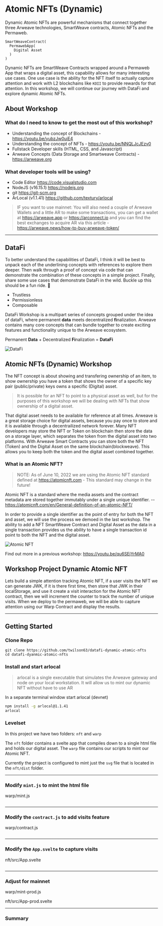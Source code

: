 # Atomic NFTs (Dynamic)

Dynamic Atomic NFTs are powerful mechanisms that connect together three Arweave technologies, SmartWeave contracts, Atomic NFTs and the Permaweb.

``` 
SmartWeaveContract(
  PermawebApp(
    Digital Asset
  )
)
```

Dynamic NFTs are SmartWeave Contracts wrapped around a Permaweb App that wraps a digital asset, this capability allows for many interesting use cases. One use case is the ability for the NFT itself to actually capture attention and work with L2 blockchains like `KOII` to provide rewards for that attention. In this workshop, we will continue our journey with DataFi and explore dynamic Atomic NFTs.

## About Workshop

### What do I need to know to get the most out of this workshop?

* Understanding the concept of Blockchains - https://youtu.be/yubzJw0uiE4
* Understanding the concept of NFTs - https://youtu.be/NNQLJcJEzv0
* Fullstack Developer skills (HTML, CSS, and Javascript)
* Arweave Concepts (Data Storage and Smartweave Contracts) - https://arweave.org

### What developer tools will be using?

* Code Editor https://code.visualstudio.com
* NodeJS (v16.15.1) https://nodejs.org
* git https://git-scm.org
* ArLocal (v1.1.41) https://github.com/textury/arlocal

> IF you want to use mainnet: You will also need a couple of Arweave Wallets and a little AR to make some transactions, you can get a wallet at https://arweave.app or https://arconnect.io and you can find the best exchanges to acquire AR via this article - https://arweave.news/how-to-buy-arweave-token/

---

## DataFi

To better understand the capabilities of DataFi, I think it will be best to unpack each of the underlining concepts with references to explore them deeper. Then walk through a proof of concept via code that can demonstrate the combination of these concepts in a simple project. Finally, share some use cases that demonstrate DataFi in the wild. Buckle up this should be a fun ride. 🚀

* Trustless
* Permissionless
* Composable

DataFi Workshop is a multipart series of concepts grouped under the idea of dataFi, where permanent **data** meets decentralized **fi**nalization. Arweave contains many core concepts that can bundle together to create exciting features and functionality unique to the Arweave ecosystem. 

Permanent **Data** + Decentralized **Fi**nalization = **DataFi**

![DataFi](https://fedzrgwlefkoztvkbdve3hkqeimokiowci6gyf63ojd3tfxcpi.arweave.net/KQeYmsshVOzOqgjqTZ1QIhjlIdYSPGwX23J_HuZbiek)


## Atomic NFTs (Dynamic) Workshop

The NFT concept is about showing and transfering ownership of an item, to show ownership you have a token that shows the owner of a specific key pair (public/private) keys owns a specific (Digital) asset. 

> It is possible for an NFT to point to a physical asset as well, but for the purposes of this workshop we will be dealing with NFTs that show ownership of a digital asset.

That digital asset needs to be available for reference at all times. Arweave is a great storage choice for digital assets, because you pay once to store and it is available through a decentrailized network forever. Many NFT developers may store the NFT or Token on blockchain then store the data on a storage layer, which separates the token from the digital asset into two platforms. With Arweave Smart Contracts you can store both the NFT (Token) and the Digital Asset on the same blockchain(blockweave). This allows you to keep both the token and the digital asset combined together.

### What is an Atomic NFT?

> NOTE: As of June 10, 2022 we are using the Atomic NFT standard defined at https://atomicnft.com - This standard may change in the future! 

Atomic NFT is a standard where the media assets and the contract metadata are stored together immutably under a single unique identifier. -- https://atomicnft.com/en/General-definition-of-an-atomic-NFT/

In order to provide a single identifier as the point of entry for both the NFT and asset, we will use the process we demoed in the last workshop. The ability to add a NFT SmartWeave Contract and Digital Asset as the data in a single transaction provides us the ability to have a single transaction id point to both the NFT and the digital asset.

![Atomic NFT](https://arweave.net/_3iet3wjKfJPsM4QTRZnLYGrfe77jRJKraLzfJVCLSs)

Find out more in a previous workshop: https://youtu.be/qu6SEjYrMA0

## Workshop Project Dynamic Atomic NFT

Lets build a simple attention tracking Atomic NFT, if a user visits the NFT we can generate JWK, if it is there first time, then store that JWK in their localStorage, and use it create a visit interaction for the Atomic NFT contract, then we will increment the counter to track the number of unique visits. When we deploy to the permaweb, we will be able to capture attention using our Warp Contract and display the results.

---

## Getting Started

### Clone Repo

```
git clone https://github.com/twilson63/datafi-dynamic-atomic-nfts
cd datafi-dyanmic-atomic-nfts
```

### Install and start arlocal

> arlocal is a single executable that simulates the Arweave gateway and node on your local workstation. It will allow us to mint our dynamic NFT without have to use AR

In a separate terminal window start arlocal (devnet)

``` sh
npm install -g arlocal@1.1.41
arlocal
```

### Levelset

In this project we have two folders: `nft` and `warp`

The `nft` folder contains a svelte app that compiles down to a single html file and holds our digital asset.
The `warp` file contains our scripts to mint our Atomic NFT.

Currently the project is configured to mint just the `svg` file that is located in the `nft/dist` folder.

---

### Modify `mint.js` to mint the html file 

warp/mint.js

``` js

```

---

### Modify the `contract.js` to add visits feature

warp/contract.js

``` js

```

---

### Modify the `App.svelte` to capture visits

nft/src/App.svelte

``` js


```

--- 

### Adjust for mainnet

warp/mint-prod.js

nft/src/App-prod.svelte


---

### Summary

